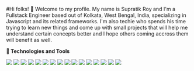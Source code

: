 #Hi folks! 👋
Welcome to my profile. My name is Supratik Roy and I'm a Fullstack Engineer based out of Kolkata, West Bengal, India, specializing in Javascript and its related frameworks. I'm also techie who spends his time trying to learn new things and come up with small projects that will help me understand certain concepts better and I hope others coming accross them will benefit as well.

**:wrench: Technologies and Tools**

![](https://img.shields.io/badge/OS-Windows-informational?style=flat&logo=windows&logoColor=white&color=2bbc8a) ![](https://img.shields.io/badge/OS-Linux-informational?style=flat&logo=linux&logoColor=white&color=2bbc8a) ![](https://img.shields.io/badge/Editor-VS_Code-informational?style=flat&logo=visualstudiocode&logoColor=white&color=2bbc8a) ![](https://img.shields.io/badge/Code-Node_JS-informational?style=flat&logo=nodedotjs&logoColor=white&color=2bbc8a) ![](https://img.shields.io/badge/Code-JavaScript-informational?style=flat&logo=javascript&logoColor=white&color=2bbc8a) ![](https://img.shields.io/badge/Code-Angular-informational?style=flat&logo=angular&logoColor=white&color=2bbc8a) ![](https://img.shields.io/badge/Code-React-informational?style=flat&logo=react&logoColor=white&color=2bbc8a) ![](https://img.shields.io/badge/Code-Electron-informational?style=flat&logo=electron&logoColor=white&color=2bbc8a) ![](https://img.shields.io/badge/Shell-Windows_Terminal-informational?style=flat&logo=windowsterminal&logoColor=white&color=2bbc8a) ![](https://img.shields.io/badge/Shell-Bash-informational?style=flat&logo=gnubash&logoColor=white&color=2bbc8a) ![](https://img.shields.io/badge/Tools-MySQL-informational?style=flat&logo=mysql&logoColor=white&color=2bbc8a) ![](https://img.shields.io/badge/Tools-MongoDB-informational?style=flat&logo=mongodb&logoColor=white&color=2bbc8a) ![](https://img.shields.io/badge/Tools-PostgreSQL-informational?style=flat&logo=postgresql&logoColor=white&color=2bbc8a) ![](https://img.shields.io/badge/Tools-Docker-informational?style=flat&logo=docker&logoColor=white&color=2bbc8a) ![](https://img.shields.io/badge/Cloud-AWS-informational?style=flat&logo=amazonaws&logoColor=white&color=2bbc8a) ![](https://img.shields.io/badge/Cloud-Heroku-informational?style=flat&logo=heroku&logoColor=white&color=2bbc8a)
